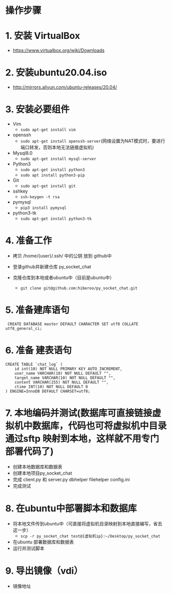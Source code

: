 # 操作步骤

# 1. 安装 VirtualBox
* https://www.virtualbox.org/wiki/Downloads

# 2. 安装ubuntu20.04.iso
 * http://mirrors.aliyun.com/ubuntu-releases/20.04/
# 3. 安装必要组件
* Vim  
 	* `sudo apt-get install vim` 
* openssh
 	* `sudo apt-get install openssh-server`(网络设置为NAT模式时，要进行端口转发，否则本地无法链接虚拟机)
* Mysql8.0
	* `sudo apt-get install mysql-server `
* Python3 
 	* `sudo apt-get install python3` 
 	* `sudo apt install python3-pip` 
* Git 
 	* `sudo apt-get install git`
* sshkey 
 	* `ssh-keygen -t rsa` 
* pymysql 
 	* `pip3 install pymysql`
* python3-tk
	* `sudo apt-get install python3-tk`  

# 4. 准备工作

* 拷贝 /home/{user}/.ssh/   中的公钥 放到 github中 
* 登录github并新建仓库 py_socket_chat

* 克隆仓库到本地或者ubuntu中（目前是ubuntu中） 
 	* ` git clone git@github.com:hiberoo/py_socket_chat.git ` 

	
# 5. 准备建库语句
` CREATE DATABASE master DEFAULT CHARACTER SET utf8 COLLATE utf8_general_ci;`

# 6. 准备 建表语句
```
CREATE TABLE `chat_log` (
	id int(10) NOT NULL PRIMARY KEY AUTO_INCREMENT,
	user_name VARCHAR(10) NOT NULL DEFAULT "",
	target_name VARCHAR(10) NOT NULL DEFAULT "",
	content VARCHAR(255) NOT NULL DEFAULT "",
	ctime INT(10) NOT NULL DEFAULT 0
) ENGINE=InnoDB DEFAULT CHARSET=utf8;

```
# 7. 本地编码并测试(数据库可直接链接虚拟机中数据库，代码也可将虚拟机中目录通过sftp 映射到本地，这样就不用专门部署代码了)
* 创建本地数据库和数据表
* 创建本地项目py_socket_chat
* 完成 client.py 和 server.py dbhelper  filehelper config.ini 
* 完成测试

# 8. 在ubuntu中部署脚本和数据库

* 将本地文件传到ubuntu中（可直接将虚拟机目录映射到本地直接编写，省去这一步）
 	* ` scp -r py_socket_chat test@{虚拟机ip}:~/Desktop/py_socket_chat `
* 在ubuntu 部署数据库和数据表
* 运行并测试脚本

# 9. 导出镜像（vdi）
* 镜像地址 



	


